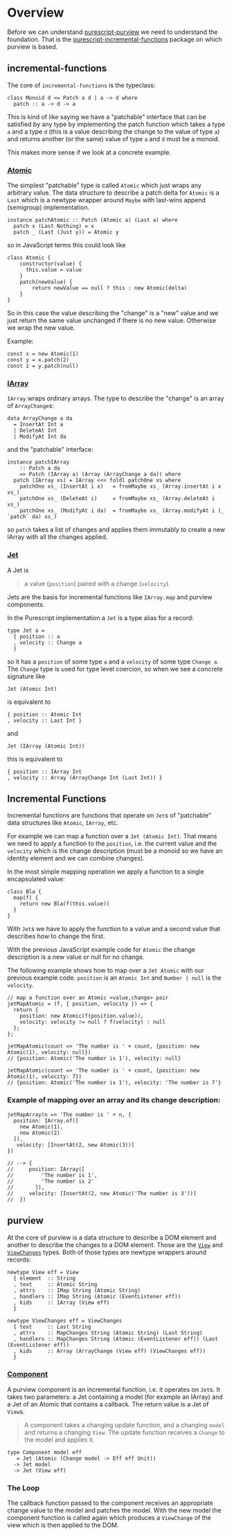 # Overview

Before we can understand [purescript-purview](https://github.com/paf31/purescript-purview) we need to understand the foundation. That is the [purescript-incremental-functions](https://github.com/paf31/purescript-incremental-functions) package on which purview is based.

## incremental-functions

The core of `incremental-functions` is the typeclass:

```
class Monoid d <= Patch a d | a -> d where
  patch :: a -> d -> a
```

This is kind of like saying we have a "patchable" interface that can be satisfied by any type by implementing the patch function which takes a type `a` and a type `d` (this is a value describing the change to the value of type `a`) and returns another (or the same) value of type `a` and `d` must be a monoid.

This makes more sense if we look at a concrete example.

### [Atomic](https://github.com/paf31/purescript-incremental-functions/blob/master/src/Data/Incremental/Eq.purs#L19)

The simplest "patchable" type is called `Atomic` which just wraps any arbitrary value. The data structure to describe a patch delta for `Atomic` is a `Last` which is a newtype wrapper around `Maybe` with last-wins append (semigroup) implementation.

```
instance patchAtomic :: Patch (Atomic a) (Last a) where
  patch x (Last Nothing) = x
  patch _ (Last (Just y)) = Atomic y
```

so in JavaScript terms this could look like

```
class Atomic {
    constructor(value) {
      this.value = value
    }
    patch(newValue) {
        return newValue == null ? this : new Atomic(delta)
    }
}
```

So in this case the value describing the "change" is a "new" value and we just return the same value unchanged if there is no new value. Otherwise we wrap the new value.

Example:

```
const x = new Atomic(1)
const y = x.patch(2)
const z = y.patch(null)
```

### [IArray](https://github.com/paf31/purescript-incremental-functions/blob/master/src/Data/Incremental/Array.purs)

`IArray` wraps ordinary arrays. The type to describe the "change" is an array of `ArrayChange`s:

```
data ArrayChange a da
  = InsertAt Int a
  | DeleteAt Int
  | ModifyAt Int da
```

and the "patchable" interface:

```
instance patchIArray
    :: Patch a da
    => Patch (IArray a) (Array (ArrayChange a da)) where
  patch (IArray xs) = IArray <<< foldl patchOne xs where
    patchOne xs_ (InsertAt i x)   = fromMaybe xs_ (Array.insertAt i x xs_)
    patchOne xs_ (DeleteAt i)     = fromMaybe xs_ (Array.deleteAt i xs_)
    patchOne xs_ (ModifyAt i da)  = fromMaybe xs_ (Array.modifyAt i (_ `patch` da) xs_)
```

so `patch` takes a list of changes and applies them immutably to create a new IArray with all the changes applied.

### [Jet](https://github.com/paf31/purescript-incremental-functions/blob/096930c94bdaede2a6fb83669065ccf7bc042f7e/src/Data/Incremental.purs#L72)

A Jet is

> a value (`position`) paired with a change (`velocity`).

Jets are the basis for incremental functions like `IArray.map` and purview components.

In the Purescript implementation a `Jet` is a type alias for a record:

```
type Jet a =
  { position :: a
  , velocity :: Change a
  }
```

so it has a `position` of some type `a` and a `velocity` of some type `Change a`.
The `Change` type is used for type level coercion, so when we see a concrete signature like

```
Jet (Atomic Int)
```

is equivalent to

```
{ position :: Atomic Int
, velocity :: Last Int }
```

and

```
Jet (IArray (Atomic Int))
```

this is equivalent to

```
{ position :: IArray Int
, velocity :: Array (ArrayChange Int (Last Int)) }
```

## Incremental Functions

Incremental functions are functions that operate on `Jet`s of "patchable" data structures like `Atomic`, `IArray`, etc.

For example we can map a function over a `Jet (Atomic Int)`.
That means we need to apply a function to the `position`, i.e. the current value and the `velocity` which is the change description (must be a monoid so we have an identity element and we can combine changes).

In the most simple mapping operation we apply a function to a single encapsulated value:

```
class Bla {
  map(f) {
    return new Bla(f(this.value))
  }
}
```

With `Jet`s we have to apply the function to a value and a second value that describes how to change the first.

With the previous JavaScript example code for `Atomic` the change description is a new value or null for no change.

The following example shows how to map over a `Jet Atomic` with our previous example code.
`position` is an `Atomic Int` and `Number | null` is the `velocity`.

```
// map a function over an Atomic <value,change> pair
jetMapAtomic = (f, { position, velocity }) => {
  return {
    position: new Atomic(f(position.value)),
    velocity: velocity != null ? f(velocity) : null
  };
};

jetMapAtomic(count => 'The number is ' + count, {position: new Atomic(1), velocity: null})
// {position: Atomic('The number is 1'), velocity: null}

jetMapAtomic(count => 'The number is ' + count, {position: new Atomic(1), velocity: 7})
// {position: Atomic('The number is 1'), velocity: 'The number is 7'}

```

### Example of mapping over an array and its change description:

```
jetMapArray(n => 'The number is ' + n, {
  position: IArray.of([
    new Atomic(1),
    new Atomic(2)
  ]),
   velocity: [InsertAt(2, new Atomic(3))]
})

// --> {
//     position: IArray([
//         'The number is 1',
//         'The number is 2'
//       ]),
//     velocity: [InsertAt(2, new Atomic('The number is 3'))]
//  })
```

## purview

At the core of purview is a data structure to describe a DOM element and another to describe the changes to a DOM element. Those are the [`View`](<(https://github.com/paf31/purescript-purview/blob/7031081163f0bd6c131099b8bbcfc38af51579d5/src/Purview.purs#L48)>) and [`ViewChanges`](<(https://github.com/paf31/purescript-purview/blob/7031081163f0bd6c131099b8bbcfc38af51579d5/src/Purview.purs#L59)>) types.
Both of those types are newtype wrappers around records:

```
newtype View eff = View
  { element  :: String
  , text     :: Atomic String
  , attrs    :: IMap String (Atomic String)
  , handlers :: IMap String (Atomic (EventListener eff))
  , kids     :: IArray (View eff)
  }

newtype ViewChanges eff = ViewChanges
  { text     :: Last String
  , attrs    :: MapChanges String (Atomic String) (Last String)
  , handlers :: MapChanges String (Atomic (EventListener eff)) (Last (EventListener eff))
  , kids     :: Array (ArrayChange (View eff) (ViewChanges eff))
  }
```

### [Component](https://github.com/paf31/purescript-purview/blob/7031081163f0bd6c131099b8bbcfc38af51579d5/src/Purview.purs#L238)

A purview component is an incremental function, i.e. it operates on `Jet`s.
It takes two parameters: a Jet containing a model (for example an IArray) and a Jet of an Atomic that contains a callback.
The return value is a Jet of `View`s.

> A component takes a changing update function, and a changing `model`
> and returns a changing `View`. The update function receives a `Change` to
> the model and applies it.

```
type Component model eff
   = Jet (Atomic (Change model -> Eff eff Unit))
  -> Jet model
  -> Jet (View eff)
```

### The Loop

The callback function passed to the component receives an appropriate change value to the model and patches the model.
With the new model the component function is called again which produces a `ViewChange` of the view which is then applied to the DOM.
